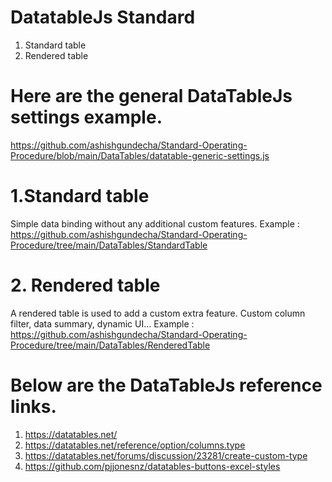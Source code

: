 # DatatableJs Standard

 1. Standard table
 2. Rendered table

# Here are the general DataTableJs settings example.
https://github.com/ashishgundecha/Standard-Operating-Procedure/blob/main/DataTables/datatable-generic-settings.js

# 1.Standard table
 Simple data binding without any additional custom features.
 Example : https://github.com/ashishgundecha/Standard-Operating-Procedure/tree/main/DataTables/StandardTable
 
# 2. Rendered table
 A rendered table is used to add a custom extra feature. Custom column filter, data summary, dynamic UI...
 Example : https://github.com/ashishgundecha/Standard-Operating-Procedure/tree/main/DataTables/RenderedTable
 
 # Below are the DataTableJs reference links.
 1. https://datatables.net/
 2. https://datatables.net/reference/option/columns.type
 3. https://datatables.net/forums/discussion/23281/create-custom-type
 4. https://github.com/pjjonesnz/datatables-buttons-excel-styles
 
